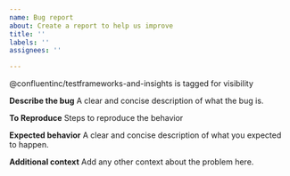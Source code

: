 ```yaml
---
name: Bug report
about: Create a report to help us improve
title: ''
labels: ''
assignees: ''

---
```

@confluentinc/testframeworks-and-insights is tagged for visibility

**Describe the bug**
A clear and concise description of what the bug is.


**To Reproduce**
Steps to reproduce the behavior

**Expected behavior**
A clear and concise description of what you expected to happen.

**Additional context**
Add any other context about the problem here.
